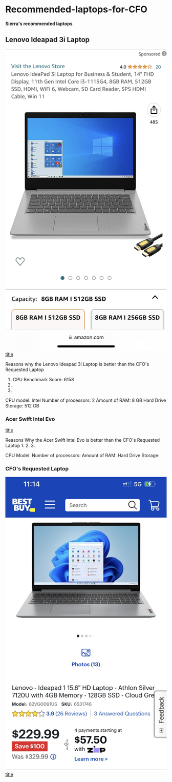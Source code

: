 # Recommended-laptops-for-CFO

**Sierra's recommended laptops** 

## Lenovo Ideapad 3i Laptop

![alt text](Computer.JPG)
[title](https://www.amazon.com/Lenovo-IdeaPad-Business-Student-i3-1115G4/dp/B0BSR6N4WY/ref=sr_1_2_sspa?crid=31ZBEMBLDQUC1&keywords=lenovo%2Blaptop&qid=1689560155&refinements=p_n_feature_thirty-three_browse-bin%3A23720419011&rnid=23720416011&s=pc&sprefix=lenovo%2B%2Caps%2C196&sr=1-2-spons&sp_csd=d2lkZ2V0TmFtZT1zcF9hdGY&th=1)

Reasons why the Lenovo Ideapad 3i Laptop is better than the CFO's Requested Laptop
1. CPU Benchmark Score: 6158
2.
3.

CPU model: Intel
Number of processors: 2
Amount of RAM: 8 GB
Hard Drive Storage: 512 GB

### Acer Swift Intel Evo

[title](https://www.amazon.com/gp/product/B093TMFFC3?tag=rtings-lt-r-third-party-prime-20&ie=UTF8&th=1)

Reasons Why the Acer Swift Intel Evo is better than the CFO's Requested Laptop
1.
2.
3.

CPU Model:
Number of processors:
Amount of RAM:
Hard Drive Storage:

### CFO's Requested Laptop

![alt text](BestBuy.JPG)
[title](https://www.bestbuy.com/site/lenovo-ideapad-1-15-6-hd-laptop-athlon-silver-7120u-with-4gb-memory-128gb-ssd-cloud-grey/6531746.p?skuId=6531746)

